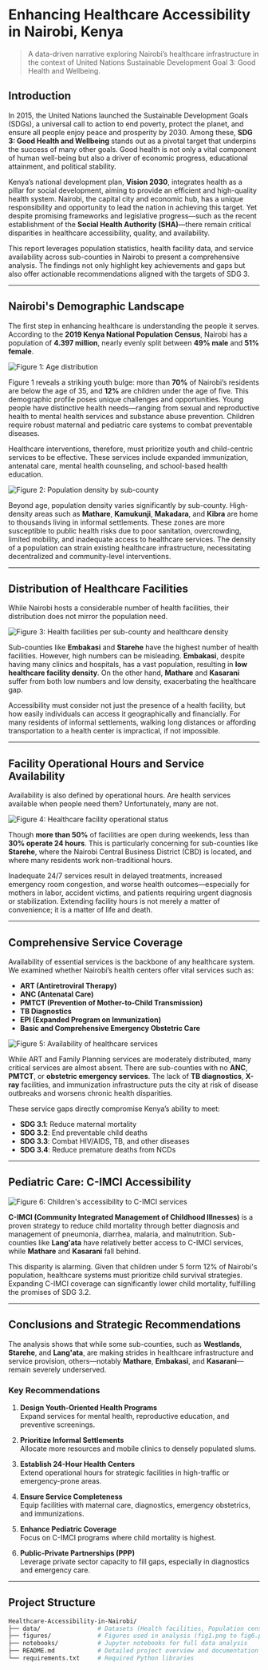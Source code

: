 # Enhancing Healthcare Accessibility in Nairobi, Kenya

> A data-driven narrative exploring Nairobi’s healthcare infrastructure in the context of United Nations Sustainable Development Goal 3: Good Health and Wellbeing.

## Introduction

In 2015, the United Nations launched the Sustainable Development Goals (SDGs), a universal call to action to end poverty, protect the planet, and ensure all people enjoy peace and prosperity by 2030. Among these, **SDG 3: Good Health and Wellbeing** stands out as a pivotal target that underpins the success of many other goals. Good health is not only a vital component of human well-being but also a driver of economic progress, educational attainment, and political stability. 

Kenya’s national development plan, **Vision 2030**, integrates health as a pillar for social development, aiming to provide an efficient and high-quality health system. Nairobi, the capital city and economic hub, has a unique responsibility and opportunity to lead the nation in achieving this target. Yet despite promising frameworks and legislative progress—such as the recent establishment of the **Social Health Authority (SHA)**—there remain critical disparities in healthcare accessibility, quality, and availability.

This report leverages population statistics, health facility data, and service availability across sub-counties in Nairobi to present a comprehensive analysis. The findings not only highlight key achievements and gaps but also offer actionable recommendations aligned with the targets of SDG 3.

---

## Nairobi's Demographic Landscape

The first step in enhancing healthcare is understanding the people it serves. According to the **2019 Kenya National Population Census**, Nairobi has a population of **4.397 million**, nearly evenly split between **49% male** and **51% female**.

![Figure 1: Age distribution](figures/fig1.png)

Figure 1 reveals a striking youth bulge: more than **70%** of Nairobi’s residents are below the age of 35, and **12%** are children under the age of five. This demographic profile poses unique challenges and opportunities. Young people have distinctive health needs—ranging from sexual and reproductive health to mental health services and substance abuse prevention. Children require robust maternal and pediatric care systems to combat preventable diseases.

Healthcare interventions, therefore, must prioritize youth and child-centric services to be effective. These services include expanded immunization, antenatal care, mental health counseling, and school-based health education.

![Figure 2: Population density by sub-county](figures/fig2.png)

Beyond age, population density varies significantly by sub-county. High-density areas such as **Mathare**, **Kamukunji**, **Makadara**, and **Kibra** are home to thousands living in informal settlements. These zones are more susceptible to public health risks due to poor sanitation, overcrowding, limited mobility, and inadequate access to healthcare services. The density of a population can strain existing healthcare infrastructure, necessitating decentralized and community-level interventions.

---

## Distribution of Healthcare Facilities

While Nairobi hosts a considerable number of health facilities, their distribution does not mirror the population need.

![Figure 3: Health facilities per sub-county and healthcare density](figures/fig3.png)

Sub-counties like **Embakasi** and **Starehe** have the highest number of health facilities. However, high numbers can be misleading. **Embakasi**, despite having many clinics and hospitals, has a vast population, resulting in **low healthcare facility density**. On the other hand, **Mathare** and **Kasarani** suffer from both low numbers and low density, exacerbating the healthcare gap.

Accessibility must consider not just the presence of a health facility, but how easily individuals can access it geographically and financially. For many residents of informal settlements, walking long distances or affording transportation to a health center is impractical, if not impossible.

---

## Facility Operational Hours and Service Availability

Availability is also defined by operational hours. Are health services available when people need them? Unfortunately, many are not.

![Figure 4: Healthcare facility operational status](figures/fig4.png)

Though **more than 50%** of facilities are open during weekends, less than **30% operate 24 hours**. This is particularly concerning for sub-counties like **Starehe**, where the Nairobi Central Business District (CBD) is located, and where many residents work non-traditional hours.

Inadequate 24/7 services result in delayed treatments, increased emergency room congestion, and worse health outcomes—especially for mothers in labor, accident victims, and patients requiring urgent diagnosis or stabilization. Extending facility hours is not merely a matter of convenience; it is a matter of life and death.

---

## Comprehensive Service Coverage

Availability of essential services is the backbone of any healthcare system. We examined whether Nairobi’s health centers offer vital services such as:

- **ART (Antiretroviral Therapy)**
- **ANC (Antenatal Care)**
- **PMTCT (Prevention of Mother-to-Child Transmission)**
- **TB Diagnostics**
- **EPI (Expanded Program on Immunization)**
- **Basic and Comprehensive Emergency Obstetric Care**

![Figure 5: Availability of healthcare services](figures/fig5.png)

While ART and Family Planning services are moderately distributed, many critical services are almost absent. There are sub-counties with no **ANC**, **PMTCT**, or **obstetric emergency services**. The lack of **TB diagnostics**, **X-ray** facilities, and immunization infrastructure puts the city at risk of disease outbreaks and worsens chronic health disparities.

These service gaps directly compromise Kenya’s ability to meet:
- **SDG 3.1**: Reduce maternal mortality
- **SDG 3.2**: End preventable child deaths
- **SDG 3.3**: Combat HIV/AIDS, TB, and other diseases
- **SDG 3.4**: Reduce premature deaths from NCDs

---

## Pediatric Care: C-IMCI Accessibility

![Figure 6: Children's accessibility to C-IMCI services](figures/fig6.png)

**C-IMCI (Community Integrated Management of Childhood Illnesses)** is a proven strategy to reduce child mortality through better diagnosis and management of pneumonia, diarrhea, malaria, and malnutrition. Sub-counties like **Lang'ata** have relatively better access to C-IMCI services, while **Mathare** and **Kasarani** fall behind.

This disparity is alarming. Given that children under 5 form 12% of Nairobi's population, healthcare systems must prioritize child survival strategies. Expanding C-IMCI coverage can significantly lower child mortality, fulfilling the promises of SDG 3.2.

---

## Conclusions and Strategic Recommendations

The analysis shows that while some sub-counties, such as **Westlands**, **Starehe**, and **Lang'ata**, are making strides in healthcare infrastructure and service provision, others—notably **Mathare**, **Embakasi**, and **Kasarani**—remain severely underserved.

### Key Recommendations

1. **Design Youth-Oriented Health Programs**  
   Expand services for mental health, reproductive education, and preventive screenings.

2. **Prioritize Informal Settlements**  
   Allocate more resources and mobile clinics to densely populated slums.

3. **Establish 24-Hour Health Centers**  
   Extend operational hours for strategic facilities in high-traffic or emergency-prone areas.

4. **Ensure Service Completeness**  
   Equip facilities with maternal care, diagnostics, emergency obstetrics, and immunizations.

5. **Enhance Pediatric Coverage**  
   Focus on C-IMCI programs where child mortality is highest.

6. **Public-Private Partnerships (PPP)**  
   Leverage private sector capacity to fill gaps, especially in diagnostics and emergency care.

---

## Project Structure

```bash
Healthcare-Accessibility-in-Nairobi/
├── data/                # Datasets (Health facilities, Population census)
├── figures/             # Figures used in analysis (fig1.png to fig6.png)
├── notebooks/           # Jupyter notebooks for full data analysis
├── README.md            # Detailed project overview and documentation
└── requirements.txt     # Required Python libraries
